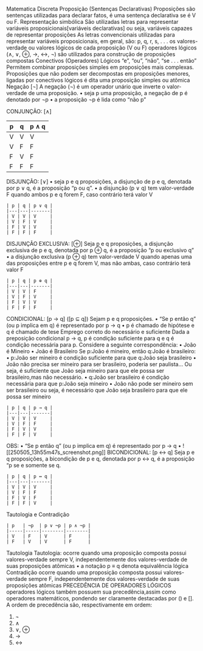 Matematica Discreta
Proposição (Sentenças Declarativas)
Proposições são sentenças utilizadas para declarar fatos, é uma sentença declarativa se é V ou F.
Representação simbólica
São utilizadas letras para representar variáveis proposicionais[variáveis declarativas] ou seja, variáveis capazes de representar proposições
As letras convencionais utilizadas para representar variáveis proposicionais, em geral, são: p, q, r, s, . . .
os valores-verdade ou valores lógicos de cada proposição (V ou F)
operadores lógicos (∧, ∨, ⊕, →, ↔, ¬) são utilizados para construção de proposições compostas
Conectivos (Operadores) Lógicos
“e”, “ou”, “não”, “se . . . então”
Permitem combinar proposições simples em proposições mais complexas.
Proposições que não podem ser decompostas em proposições menores, ligadas por conectivos lógicos é dita uma proposição simples ou atômica
Negação [¬]
A negação (¬) é um operador unário que inverte o valor-verdade de uma proposição.
• seja p uma proposição, a negação de p é denotado por ¬p
• a proposição ¬p é lida como “não p”

CONJUNÇÃO: [∧]

| p | q | p ∧ q |
|---|---|-------|
| V | V | V     |
| V | F | F     |
| F | V | F     |
| F | F | F     |
DISJUNÇÃO: [∨]
• seja p e q proposições, a disjunção de p e q, denotada por p ∨ q, é a proposição “p ou q”.
• a disjunção (p ∨ q) tem valor-verdade F quando ambos p e q forem F, caso contrário terá valor V
```
| p | q | p ∨ q |
|---|---|-------|
| V | V | V     |
| V | F | V     |
| F | V | V     |
| F | F | F     |
```
DISJUNÇÃO EXCLUSIVA: [⊕]
Seja p e q proposições, a disjunção exclusiva de p e q, denotada por p ⊕ q, é a proposição “p ou exclusivo q”
• a disjunção exclusiva (p ⊕ q) tem valor-verdade V quando apenas uma das proposições entre p e q forem V, mas não ambas, caso contrário terá valor F
```
| p | q | p ⊕ q |
|---|---|-------|
| V | V | F     |
| V | F | V     |
| F | V | V     |
| F | F | F     |
```
CONDICIONAL: [p → q] ([p ⊆ q])
Sejam p e q proposições.
• “Se p então q” (ou p implica em q) é representado por p → q
• p é chamado de hipótese e q é chamado de tese
Emprego correto do necessário e suficiente
Dada a preposição condicional p → q, p é condição suficiente para q e q é condição necessária para p.
Considere a seguinte correspondência:
• João é Mineiro
• João é Brasileiro
Se p:João é mineiro, então q:João é brasileiro:
• p:João ser mineiro é condição suficiente para que q:João seja brasileiro
• João não precisa ser mineiro para ser brasileiro, poderia ser paulista...
Ou seja, é suficiente que João seja mineiro para que ele possa ser brasileiro,mas não necessário.
• q:João ser brasileiro é condição necessária para que p:João seja mineiro
• João não pode ser mineiro sem ser brasileiro
ou seja, é necessário que João seja brasileiro para que ele possa ser mineiro
```
| p | q | p → q |
|---|---|-------|
| V | V | V     |
| V | F | F     |
| F | V | V     |
| F | F | V     |
```
OBS:
• “Se p então q” (ou p implica em q) é representado por p → q
• ![[250505_13h55m47s_screenshot.png]]
BICONDICIONAL: [p ↔ q]
Seja p e q proposições, a bicondição de p e q, denotada por p ↔ q, é a proposição “p se e somente se q.
```
| p | q | p ↔ q |
|---|---|-------|
| V | V | V     |
| V | F | F     |
| F | V | F     |
| F | F | V     |
```
Tautologia e Contradição
```
| p   | ¬p  | p ∨ ¬p | p ∧ ¬p |
|-----|-----|--------|--------|
| V   | F   | V      | F      |
| F   | V   | V      | F      |
```
Tautologia
Tautologia: ocorre quando uma proposição composta possui valores-verdade sempre V, independentemente dos valores-verdade de suas proposições atômicas
• a notação p ≡ q denota equivalência lógica
Contradição
ocorre quando uma proposição composta possui valores-verdade sempre F, independentemente dos valores-verdade de suas proposições atômicas
PRECEDÊNCIA DE OPERADORES LÓGICOS
operadores lógicos também possuem sua precedência,assim como operadores matemáticos, pondendo ser claramente destacadas por () e [].
A ordem de precedência são, respectivamente em ordem:
1. ¬
2. ∧
3. ∨, ⊕
4. →
5. ↔